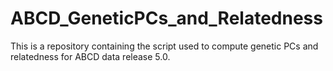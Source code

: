 # ABCD_GeneticPCs_and_Relatedness
This is a repository containing the script used to compute genetic PCs and relatedness for ABCD data release 5.0.
